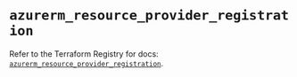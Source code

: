 # `azurerm_resource_provider_registration`

Refer to the Terraform Registry for docs: [`azurerm_resource_provider_registration`](https://registry.terraform.io/providers/hashicorp/azurerm/4.16.0/docs/resources/resource_provider_registration).

